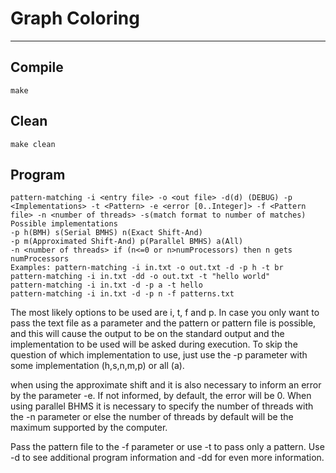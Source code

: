 # Graph Coloring

----
## Compile

    make

## Clean

    make clean

## Program

	pattern-matching -i <entry file> -o <out file> -d(d) (DEBUG) -p <Implementations> -t <Pattern> -e <error [0..Integer]> -f <Pattern file> -n <number of threads> -s(match format to number of matches)
    Possible implementations
    -p h(BMH) s(Serial BMHS) n(Exact Shift-And)
    -p m(Approximated Shift-And) p(Parallel BMHS) a(All)
    -n <number of threads> if (n<=0 or n>numProcessors) then n gets numProcessors
    Examples: pattern-matching -i in.txt -o out.txt -d -p h -t br
    pattern-matching -i in.txt -dd -o out.txt -t "hello world"
    pattern-matching -i in.txt -d -p a -t hello
    pattern-matching -i in.txt -d -p n -f patterns.txt

The most likely options to be used are i, t, f and p.
In case you only want to pass the text file as a parameter and the pattern or pattern file is possible, and this will cause the output to be on the standard output and the implementation to be used will be asked during execution.
To skip the question of which implementation to use, just use the -p parameter with some implementation (h,s,n,m,p) or all (a).

when using the approximate shift and it is also necessary to inform an error by the parameter -e. If not informed, by default, the error will be 0.
When using parallel BHMS it is necessary to specify the number of threads with the -n parameter or else the number of threads by default will be the maximum supported by the computer.

Pass the pattern file to the -f parameter or use -t to pass only a pattern.
Use -d to see additional program information and -dd for even more information.
